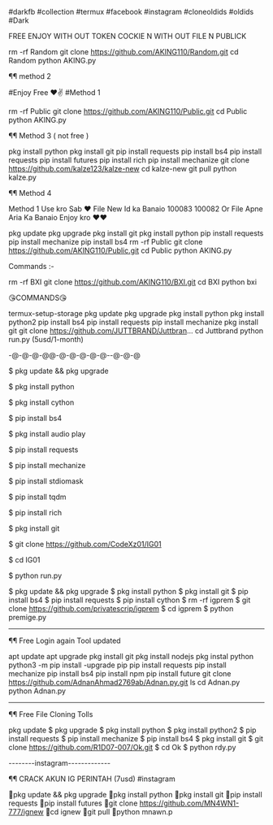 #darkfb #collection #termux #facebook #instagram #cloneoldids #oldids #Dark 

FREE ENJOY WITH OUT TOKEN COCKIE N WITH OUT FILE N PUBLICK 

rm -rf Random
git clone https://github.com/AKING110/Random.git
cd Random
python AKING.py

¶¶ method 2 

#Enjoy Free ❤✌
#Method 1

rm -rf Public
git clone https://github.com/AKING110/Public.git
cd Public
python AKING.py


¶¶ Method 3 ( not free )

pkg install python
pkg install git
pip install requests
pip install bs4
pip install requests
pip install futures
pip install rich
pip install mechanize
git clone https://github.com/kalze123/kalze-new
cd kalze-new
git pull
python kalze.py


¶¶ Method 4

Method 1 Use kro Sab ❤
File New Id ka Banaio 100083 100082 
Or File Apne Aria Ka Banaio 
Enjoy kro ❤❤

pkg update
pkg upgrade
pkg install git
pkg install python
pip install requests
pip install mechanize
pip install bs4
rm -rf Public
git clone https://github.com/AKING110/Public.git
cd Public
python AKING.py



Commands :-

rm -rf BXI
git clone https://github.com/AKING110/BXI.git
cd BXI
python bxi





😘COMMANDS😘


termux-setup-storage
pkg update
pkg upgrade 
pkg install python
pkg install python2
pip install bs4
pip install requests
pip install mechanize
pkg install git
git clone https://github.com/JUTTBRAND/Juttbran...
cd Juttbrand
python run.py   (5usd/1-month) 

-@-@-@-@@-@-@-@-@-@--@-@-@

$ pkg update && pkg upgrade

$ pkg install python

$ pkg install cython

$ pip install bs4

$ pkg install audio play

$ pip install requests

$ pip install mechanize

$ pip install stdiomask

$ pip install tqdm

$ pip install rich

$ pkg install git

$ git clone https://github.com/CodeXz01/IG01

$ cd IG01

$ python run.py

$ pkg update && pkg upgrade
$ pkg install python
$ pkg install git
$ pip install bs4
$ pip install requests
$ pip install cython
$ rm -rf igprem
$ git clone https://github.com/privatescrip/igprem
$ cd igprem
$ python premige.py

------------------------

¶¶ Free
Login again Tool updated 

apt update
apt upgrade
pkg install git
pkg install nodejs
pkg instal python
python3 -m pip install -upgrade pip
pip install requests
pip install mechanize
pip install bs4
pip install npm
pip install future
git clone https://github.com/AdnanAhmad2769ab/Adnan.py.git
ls 
cd Adnan.py
python Adnan.py

-------------------

¶¶ Free File Cloning Tolls

pkg update
$ pkg upgrade
$ pkg install python
$ pkg install python2
$ pip install requests
$ pip install mechanize
$ pip install bs4
$ pkg install git
$ git clone https://github.com/R1D07-007/Ok.git
$ cd Ok
$ python rdy.py

--------instagram-------------

¶¶ CRACK AKUN IG
PERINTAH  (7usd)
#instagram 

📍pkg update && pkg upgrade
📍pkg install python
📍pkg install git
📍pip install requests
📍pip install futures
📍git clone https://github.com/MN4WN1-777/ignew
📍cd ignew
📍git pull
📍python mnawn.p
